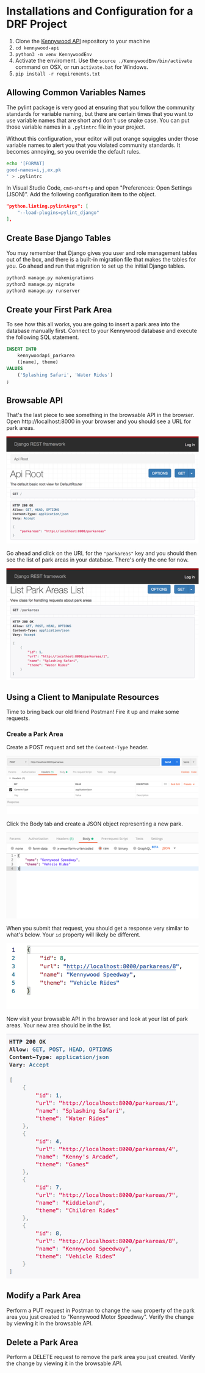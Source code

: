 # Installations and Configuration for a DRF Project

1. Clone the [Kennywood API](https://github.com/nashville-software-school/kennywood-api) repository to your machine
1. `cd kennywood-api`
1. `python3 -m venv KennywoodEnv`
1. Activate the enviroment. Use the `source ./KennywoodEnv/bin/activate` command on OSX, or run `activate.bat` for Windows.
1. `pip install -r requirements.txt`

## Allowing Common Variables Names

The pylint package is very good at ensuring that you follow the community standards for variable naming, but there are certain times that you want to use variable names that are short and don't use snake case. You can put those variable names in a `.pylintrc` file in your project.

Without this configuration, your editor will put orange squiggles under those variable names to alert you that you violated community standards. It becomes annoying, so you override the default rules.

```sh
echo '[FORMAT]
good-names=i,j,ex,pk
' > .pylintrc
```

In Visual Studio Code, `cmd+shift+p` and open "Preferences: Open Settings (JSON)". Add the following configuration item to the object.

```json
"python.linting.pylintArgs": [
    "--load-plugins=pylint_django"
],
```

## Create Base Django Tables

You may remember that Django gives you user and role management tables out of the box, and there is a built-in migration file that makes the tables for you. Go ahead and run that migration to set up the initial Django tables.

```sh
python3 manage.py makemigrations
python3 manage.py migrate
python3 manage.py runserver
```

## Create your First Park Area

To see how this all works, you are going to insert a park area into the database manually first. Connect to your Kennywood database and execute the following SQL statement.


```sql
INSERT INTO
    kennywoodapi_parkarea
    ([name], theme)
VALUES
    ('Splashing Safari', 'Water Rides')
;
```

## Browsable API

That's the last piece to see something in the browsable API in the browser.  Open http://localhost:8000 in your browser and you should see a URL for park areas.

![images showing the default route with "parkareas" resource](./images/drf-parkareas-initial.png)

Go ahead and click on the URL for the `"parkareas"` key and you should then see the list of park areas in your database. There's only the one for now.

![images showing the default route with "parkareas" resource](./images/drf-parkareas-list.png)

## Using a Client to Manipulate Resources

Time to bring back our old friend Postman! Fire it up and make some requests.

### Create a Park Area

Create a POST request and set the `Content-Type` header.

![](./images/api-create-url-method-header.png)

Click the Body tab and create a JSON object representing a new park.

![](./images/api-create-body.png)

When you submit that request, you should get a response very similar to what's below. Your `id` property will likely be different.

![](./images/api-create-response.png)

Now visit your browsable API in the browser and look at your list of park areas. Your new area should be in the list.


![](./images/api-create-browsable-view.png)

## Modify a Park Area

Perform a PUT request in Postman to change the `name` property of the park area you just created to "Kennywood Motor Speedway". Verify the change by viewing it in the browsable API.

## Delete a Park Area

Perform a DELETE request to remove the park area you just created. Verify the change by viewing it in the browsable API.

